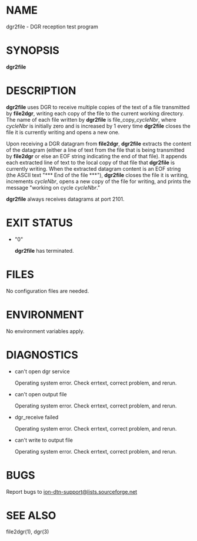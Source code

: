 # NAME

dgr2file - DGR reception test program

# SYNOPSIS

**dgr2file**

# DESCRIPTION

**dgr2file** uses DGR to receive multiple copies of the text of a file
transmitted by **file2dgr**, writing each copy of the file to the current
working directory.  The name of each file written by **dgr2file** is
file\_copy\__cycleNbr_, where _cycleNbr_ is initially zero and is increased
by 1 every time **dgr2file** closes the file it is currently writing and
opens a new one.

Upon receiving a DGR datagram from **file2dgr**, **dgr2file** extracts the
content of the datagram (either a line of text from the file that is being
transmitted by **file2dgr** or else an EOF string indicating the end of that
file).  It appends each extracted line of text to the local copy of that
file that **dgr2file** is currently writing.  When the extracted datagram
content is an EOF string (the ASCII text "\*\*\* End of the file \*\*\*"),
**dgr2file** closes the file it is writing, increments _cycleNbr_, opens
a new copy of the file for writing, and prints the message "working on cycle
_cycleNbr_."

**dgr2file** always receives datagrams at port 2101.

# EXIT STATUS

- "0"

    **dgr2file** has terminated.

# FILES

No configuration files are needed.

# ENVIRONMENT

No environment variables apply.

# DIAGNOSTICS

- can't open dgr service

    Operating system error.  Check errtext, correct problem, and rerun.

- can't open output file

    Operating system error.  Check errtext, correct problem, and rerun.

- dgr\_receive failed

    Operating system error.  Check errtext, correct problem, and rerun.

- can't write to output file

    Operating system error.  Check errtext, correct problem, and rerun.

# BUGS

Report bugs to <ion-dtn-support@lists.sourceforge.net>

# SEE ALSO

file2dgr(1), dgr(3)
